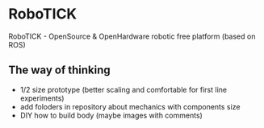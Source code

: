 # RoboTICK
RoboTICK - OpenSource &amp; OpenHardware robotic free platform (based on ROS)


The way of thinking
----
- 1/2 size prototype (better scaling and comfortable for first line experiments)
- add foloders in repository about mechanics with components size
- DIY how to build body (maybe images with comments)

